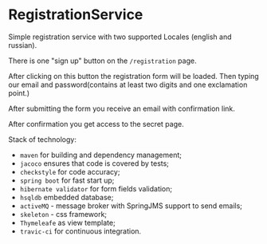 # RegistrationService

Simple registration service with two supported Locales (english and russian).

There is one "sign up" button on the `/registration` page.

After clicking on this button the registration form will be loaded.
Then typing our email and password(contains at least two digits and
one exclamation point.)

After submitting the form you receive an email with confirmation link.

After confirmation you get access to the secret page.

Stack of technology:
* `maven` for building and dependency management;
* `jacoco` ensures that code is covered by tests;
* `checkstyle` for code accuracy;
* `spring boot` for fast start up;
* `hibernate validator` for form fields validation;
* `hsqldb` embedded database;
* `activeMQ` - message broker with SpringJMS support to send emails;
* `skeleton` - css framework;
* `Thymeleafe` as view template;
* `travic-ci` for continuous integration.